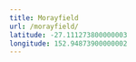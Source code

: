 ```yaml
---
title: Morayfield
url: /morayfield/
latitude: -27.111273800000003
longitude: 152.94873900000002
---
```

